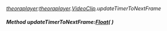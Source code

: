 _[theoraplayer](../../modules/theoraplayer/theoraplayer-module.md):[theoraplayer](../../modules/theoraplayer/theoraplayer-module.md).[VideoClip](../../modules/theoraplayer/theoraplayer-videoclip.md).updateTimerToNextFrame_
##### Method updateTimerToNextFrame:[Float](../../modules/wonkey/wonkey-types-float.md)(  )
